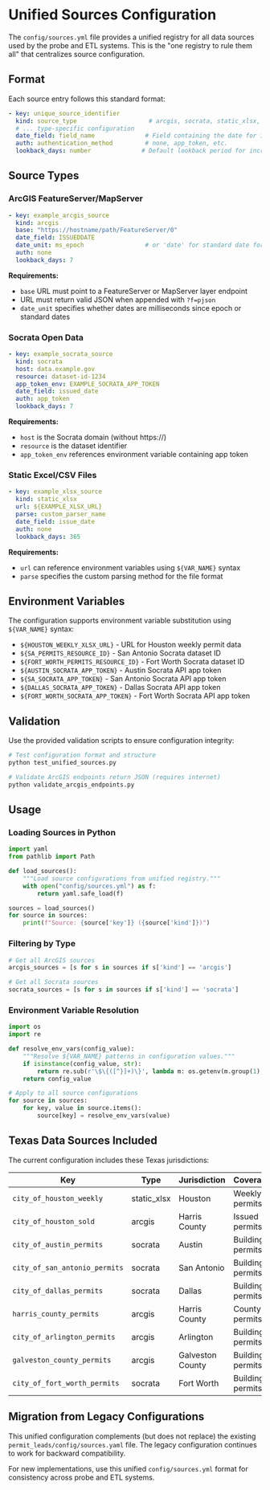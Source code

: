 # Unified Sources Configuration

The `config/sources.yml` file provides a unified registry for all data sources used by the probe and ETL systems. This is the "one registry to rule them all" that centralizes source configuration.

## Format

Each source entry follows this standard format:

```yaml
- key: unique_source_identifier
  kind: source_type                    # arcgis, socrata, static_xlsx, etc.
  # ... type-specific configuration
  date_field: field_name              # Field containing the date for incremental queries
  auth: authentication_method         # none, app_token, etc.
  lookback_days: number              # Default lookback period for incremental queries
```

## Source Types

### ArcGIS FeatureServer/MapServer

```yaml
- key: example_arcgis_source
  kind: arcgis
  base: "https://hostname/path/FeatureServer/0"
  date_field: ISSUEDDATE
  date_unit: ms_epoch                 # or 'date' for standard date format
  auth: none
  lookback_days: 7
```

**Requirements:**
- `base` URL must point to a FeatureServer or MapServer layer endpoint
- URL must return valid JSON when appended with `?f=pjson`
- `date_unit` specifies whether dates are milliseconds since epoch or standard dates

### Socrata Open Data

```yaml
- key: example_socrata_source
  kind: socrata
  host: data.example.gov
  resource: dataset-id-1234
  app_token_env: EXAMPLE_SOCRATA_APP_TOKEN
  date_field: issued_date
  auth: app_token
  lookback_days: 7
```

**Requirements:**
- `host` is the Socrata domain (without https://)
- `resource` is the dataset identifier
- `app_token_env` references environment variable containing app token

### Static Excel/CSV Files

```yaml
- key: example_xlsx_source
  kind: static_xlsx
  url: ${EXAMPLE_XLSX_URL}
  parse: custom_parser_name
  date_field: issue_date
  auth: none
  lookback_days: 365
```

**Requirements:**
- `url` can reference environment variables using `${VAR_NAME}` syntax
- `parse` specifies the custom parsing method for the file format

## Environment Variables

The configuration supports environment variable substitution using `${VAR_NAME}` syntax:

- `${HOUSTON_WEEKLY_XLSX_URL}` - URL for Houston weekly permit data
- `${SA_PERMITS_RESOURCE_ID}` - San Antonio Socrata dataset ID
- `${FORT_WORTH_PERMITS_RESOURCE_ID}` - Fort Worth Socrata dataset ID
- `${AUSTIN_SOCRATA_APP_TOKEN}` - Austin Socrata API app token
- `${SA_SOCRATA_APP_TOKEN}` - San Antonio Socrata API app token
- `${DALLAS_SOCRATA_APP_TOKEN}` - Dallas Socrata API app token
- `${FORT_WORTH_SOCRATA_APP_TOKEN}` - Fort Worth Socrata API app token

## Validation

Use the provided validation scripts to ensure configuration integrity:

```bash
# Test configuration format and structure
python test_unified_sources.py

# Validate ArcGIS endpoints return JSON (requires internet)
python validate_arcgis_endpoints.py
```

## Usage

### Loading Sources in Python

```python
import yaml
from pathlib import Path

def load_sources():
    """Load source configurations from unified registry."""
    with open("config/sources.yml") as f:
        return yaml.safe_load(f)

sources = load_sources()
for source in sources:
    print(f"Source: {source['key']} ({source['kind']})")
```

### Filtering by Type

```python
# Get all ArcGIS sources
arcgis_sources = [s for s in sources if s['kind'] == 'arcgis']

# Get all Socrata sources  
socrata_sources = [s for s in sources if s['kind'] == 'socrata']
```

### Environment Variable Resolution

```python
import os
import re

def resolve_env_vars(config_value):
    """Resolve ${VAR_NAME} patterns in configuration values."""
    if isinstance(config_value, str):
        return re.sub(r'\$\{([^}]+)\}', lambda m: os.getenv(m.group(1), ''), config_value)
    return config_value

# Apply to all source configurations
for source in sources:
    for key, value in source.items():
        source[key] = resolve_env_vars(value)
```

## Texas Data Sources Included

The current configuration includes these Texas jurisdictions:

| Key | Type | Jurisdiction | Coverage |
|-----|------|-------------|----------|
| `city_of_houston_weekly` | static_xlsx | Houston | Weekly permits |
| `city_of_houston_sold` | arcgis | Harris County | Issued permits |  
| `city_of_austin_permits` | socrata | Austin | Building permits |
| `city_of_san_antonio_permits` | socrata | San Antonio | Building permits |
| `city_of_dallas_permits` | socrata | Dallas | Building permits |
| `harris_county_permits` | arcgis | Harris County | County permits |
| `city_of_arlington_permits` | arcgis | Arlington | Building permits |
| `galveston_county_permits` | arcgis | Galveston County | Building permits |
| `city_of_fort_worth_permits` | socrata | Fort Worth | Building permits |

## Migration from Legacy Configurations

This unified configuration complements (but does not replace) the existing `permit_leads/config/sources.yaml` file. The legacy configuration continues to work for backward compatibility.

For new implementations, use this unified `config/sources.yml` format for consistency across probe and ETL systems.